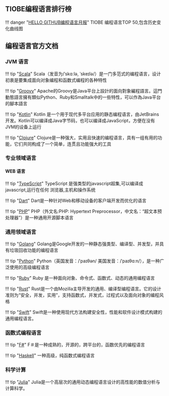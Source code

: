 ## TIOBE编程语言排行榜

!!! danger "[HELLO GITHUB编程语言月报](https://hellogithub.com/report/tiobe/)"
    TIOBE 编程语言TOP 50,包含历史变化曲线图


## 编程语言官方文档

### JVM 语言
       
!!! tip "[Scala](https://icopy.site/https://docs.scala-lang.org/)"
    Scala（发音为/ˈskɑːlə, ˈskeɪlə/）是一门多范式的编程语言，设计初衷是要集成面向对象编程和函数式编程的各种特性
       
!!! tip "[Groovy](https://icopy.site/https://groovy-lang.org.icopy.site/)"
    Apache的Groovy是Java平台上設計的面向對象編程語言。這門動態語言擁有類似Python、Ruby和Smalltalk中的一些特性，可以作為Java平台的腳本語言
       
!!! tip "[Kotlin](https://icopy.site/https://kotlinlang.org/)"
    Kotlin 是一个用于现代多平台应用的静态编程语言，由JetBrains 开发。Kotlin可以编译成Java字节码，也可以编译成JavaScript，方便在没有JVM的设备上运行
      
!!! tip "[Clojure](https://icopy.site/https://clojure.org/)"
    Clojure是一种强大，实用且快速的编程语言，具有一组有用的功能，它们共同构成了一个简单，连贯且功能强大的工具       

### 专业领域语言

#### WEB 语言

!!! tip "[TypeScript](https://icopy.site/https://www.typescriptlang.org.icopy.site/docs/home.html)"
    TypeScript 是强类型的javascript超集,可以编译成javascript,运行在任何
    浏览器,主机和操作系统

!!! tip "[Dart](https://icopy.site/https://dart.dev)"
    Dart是一种针对Web和移动设备的客户端开发而优化的语言

!!! tip "[PHP](https://php.net/manual/zh/)"
    PHP（外文名:PHP: Hypertext Preprocessor，中文名：“超文本预处理器”）是一种通用开源脚本语言
    


### 通用领域语言 

!!! tip "[Golang](https://icopy.site/https://golang.org/doc/)"
    Golang是Google开发的一种静态强类型、编译型、并发型，并具有垃圾回收功能的编程语言

!!! tip "[Python](https://icopy.site/https://docs.python.org/3/)"
    Python（英国发音：/ˈpaɪθən/ 美国发音：/ˈpaɪθɑːn/），是一种广泛使用的高级编程语言    
    
!!! tip "[Ruby](https://www.ruby-lang.org/zh_cn/)"
    Ruby 是一种面向对象、命令式、函数式、动态的通用编程语言   
    
!!! tip "[Rust](https://icopy.site/https://doc.rust-lang.org/)"
    Rust是一个由Mozilla主导开发的通用、编译型编程语言。它的设计准则为“安全，并发，实用”，支持函数式，并发式，过程式以及面向对象的编程风格

!!! tip "[Swift](https://icopy.site/https://swift.org/)"
    Swift是一种使用现代方法构建安全性，性能和软件设计模式构建的通用编程语言。     

### 函数式编程语言

!!! tip "[F#](https://icopy.site/https://fsharp.org/)"
    F＃是一种成熟的，开源的，跨平台的，函数优先的编程语言
    
!!! tip "[Haskell](https://icopy.site/https://www.haskell.org/)"
    一种高级，纯函数式编程语言

### 科学计算

!!! tip "[Julia](https://icopy.site/https://docs.julialang.org/)"
    Julia是一个高层次的通用动态编程语言设计的高性能的数值分析与计算科学。



